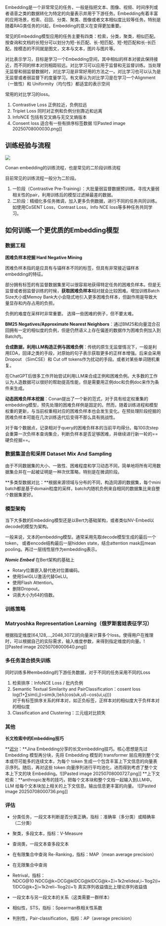 Embedding是一个非常常见的任务，一般是指把文本、图像、视频、时间序列或者语音之类的数据转化为特定的向量表示并用于下游任务。Embedding有着丰富的应用场景，检索、召回、分类、聚类、图像或者文本相似度比较等任务。特别是随着RAG类任务的兴起，Embedding的意义在变得更加重要。

常见的Embedding模型应用的任务主要有四类：检索，分类，聚类，相似匹配。按查询和文档的长短分可以划分为短-长匹配、长-短匹配、短-短匹配和长-长匹配。按模态的不同就是图文，文本与文本，图片与图片等。

对比表示学习，目标是学习一个Embedding空间，其中相似的样本对彼此保持接近，而不同的样本对则相距较远。对比学习可以应用于监督和无监督训练。当处理无监督和弱监督数据时，对比学习是非常好用的方法之一。对比学习也可以认为是无监督或者弱监督下的度量学习。有文章认为对比学习是在学习一个Alignment（一致性）和 Uniformity（均匀性）都适宜的表示空间

常用的对比学习的loss。

1. Contrastive Loss 正例拉近，负例拉远
2. Triplet Loss 同时对正例和负例分别靠近和远离
3. InfoNCE 包括有交叉熵与无交叉熵版本
4. Consent loss 适合有一些有排序标签数据
![[Pasted image 20250708000030.png]]

## **训练经验与流程**

![](https://pic2.zhimg.com/v2-b04ab6a14c4590b880a4dc038e9d4f11_1440w.jpg)

Conan embedding的训练流程，也是常见的二阶段训练流程

目前常见的训练流程一般分为二阶段。

1. 一阶段（Contrastive Pre-Training）：大批量弱监督数据预训练。寻找大量弱相关性的pair，利用训练后的模型过滤掉最差的数据。
2. 二阶段：精细化多任务微调，加入更多负例数据，进行不同的任务共同训练。如使用CoSENT Loss，Contrast Loss，Info NCE loss等多种任务共同学习。

## 如何训练一个更优质的Embedding模型

### **数据工程**

**困难负样本挖掘 Hard Negative Mining**

困难负样本指的是应具有与锚样本不同的标签，但具有非常接近锚样本embedding的特征。

部分拥有标签的有监督数据集里可以很容易地获得特定任务的困难负样本。但是无监督或者弱监督训练的时候，**获取困难负样本**相对就会比较困难。增加训练Batch Size大小或Memoy Bank大小会隐式地引入更多困难负样本，但副作用是导致大量显存和内存占用的负担。

负例的难度在采样时非常重要。 选择一些困难的例子，但不要太难。

**BM25 Negatives/Approximate Nearest Neighbors**：通过BM25和向量混合召回拥有一定的相似度的负例，但是仍然语义上存在偏差的数据作为困难负例加入到Batch内。

**合成数据，利用LLM构造正例与困难负例**：传统的原生无监督情况下，一般是利用EDA，回译之类的手段，对原始的句子表示获取更多的正样本增强。后来会采用Dropout （SimCSE）和 Cut off tokens作为扰动的手段。或者对某些单词随机重复。

在ChatGPT后很多工作开始尝试利用LLM来合成正例和困难负例。大多数的工作认为人造数据可以很好的帮助提高性能，但是需要用正例doc和负例doc来作为条件来生成。

**动态困难负样本挖掘**：Conan提出了一个新的范式，对于具有给定权重集的embedding模型，预先处理的困难负样例是固定的。然而，随着训练进程和模型权重的更新，与当前权重相对应的困难负样本也会发生变化。在预处理阶段挖掘的困难负样本可能在几次训练迭代后变得不那么具有挑战性。

对于每个数据点，记录相对于query的困难负样本的当前平均得分。每100次step会重算一次负样本查询集合，判断负样本是否足够困难，并继续进行新一轮的==硬负挖掘==。

### 数据集混合和采样 **Dataset Mix And Sampling**

由于不同数据集的大小、一致性、困难程度和学习动态不同，简单地将所有可用数据集合并在一起被证明是一种次优策略，特别是在微调阶段。

**多类型数据对比：**根据来源领域与分布的不同，构造同源的数据集，每个mini batch都是基于domain粒度的采样，batch内随机负例来自相同的数据集比来自整个数据集更好。

### **模型架构**

当下大多数的Embedding模型还是以Bert为基础架构，或者类似NV-Embed以decode的模型为架构。

一般来说，文本的embedding模型。通常采用先取decode模型生成的最后一个<EOS> token， 或者encode结构最后一层hidden state，结合attention mask后mean pooling。再过一层线性层作为embedding表示。

**_Nomic Embed_** 在Bert架构的基础上

- Rotary位置嵌入替代绝对位置编码。
- 使用SwiGLU激活代替GeLU。
- 使用Flash Attention。
- 删除Dropout。
- 词表大小为64的倍数。

### **训练策略**

### **Matryoshka Representation Learning（俄罗斯套娃表征学习）**

根据指定维度[64,128,...,2048,3072]的向量来计算多个loss。使得用户在推理时，可以根据自己的实际需求，输入维度参数，来得到指定维度的向量。![[Pasted image 20250708000640.png]]

### **多任务混合损失训练**

同时训练多种embedding的下游任务数据，对于不同的任务采用不同的Loss

1. 检索排序：InfoNCE Loss / 批内负例
2. Semantic Textual Similarity and PairClassification：cosent loss  
    log⁡(1+∑sim⁡(i,j)>sim⁡(k,l)eλ(cos⁡(uk,ul)−cos⁡(ui,uj)))  
    对于有标签排序关系的样本对，如正负标签，正样本对的相似度大于负样本对的相似度
3. Classification and Clustering：三元组对比损失

### **其他**
**长文检索中的Embedding技巧**

**[迟分](https://link.zhihu.com/?target=https%3A//arxiv.org/pdf/2409.04701)：**Jina Embedding分享的长文embedding技巧。核心思想是先过 Embedding 模型再分块，先将 Embedding 模型的 transformer 层应用到整个文本或尽可能多的连续文本，为每个 token 生成一个包含丰富上下文信息的向量表示序列。随后，再对这些 token 向量序列进行平均池化，进而得到考虑了整个文本上下文的块 Embedding。![[Pasted image 20250708000727.png]]
**上下文检索：**anthropic发布的技巧，把每个文本块和整个文档一起输入到LLM中。LLM 给每个文本块加上相关的上下文信息。输出信息更丰富的向量。
![[Pasted image 20250708000736.png]]
### **评估**

- 分类任务，一段文本判断是否分类正确，指标：准确率（多分类）或精确率（二分类）
- 聚类，多段文本，指标：V-Measure
- 查询类，一段文本查多段文本

- 在有限集合中查询 Re-Ranking，指标：MAP（mean average precision）

- 在无限集合中查询

- Retrival，指标：NDCG@10 NDCG@k=DCG@kIDCG@kIDCG@k=Σi=1k2relideal,i−1log2⁡(i+1)DCG@k=∑i=1k2reli−1log2⁡(i+1) 真实序列收益值比上理论序列收益值

- 一段文本与另一段文本的关系（这类需要一群样本）

- 相似性，STS，指标：Spearman秩相关性系数
- 判别性，Pair-classification，指标：AP（average precision）